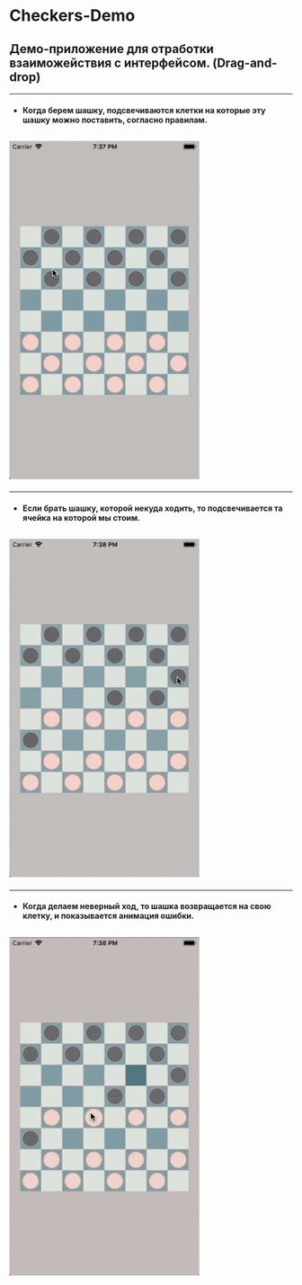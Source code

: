 # Checkers-Demo
## Демо-приложение для отработки взаиможействия с интерфейсом. (Drag-and-drop)

---
- #### Когда берем шашку, подсвечиваются клетки на которые эту шашку можно поставить, согласно правилам.
![screengrab](/GIFs/ХОДЫ.gif)
---

---
- #### Если брать шашку, которой некуда ходить, то подсвечивается та ячейка на которой мы стоим.
![screengrab](/GIFs/ХОДИТЬ_НЕКУДА.gif)
---

---
- #### Когда делаем неверный ход, то шашка возвращается на свою клетку, и показывается анимация ошибки.
![screengrab](/GIFs/НЕВЕРНЫЕ_ХОДЫ.gif)
---
